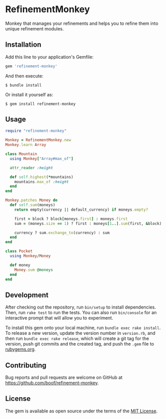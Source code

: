 # RefinementMonkey

Monkey that manages your refinements and helps you to refine them into unique refinement modules.

## Installation

Add this line to your application's Gemfile:

```ruby
gem 'refinement-monkey'
```

And then execute:

    $ bundle install

Or install it yourself as:

    $ gem install refinement-monkey

## Usage

```ruby
require "refinement-monkey"

Monkey = RefinementMonkey.new
Monkey.learn Array

class Mountain
  using Monkey["Array#max_of"]

  attr_reader :height

  def self.highest(*mountains)
    mountains.max_of :height
  end
end

Monkey.patches Money do
  def self.sum(moneys)
    return empty(currency || default_currency) if moneys.empty?

    first = block ? block[moneys.first] : moneys.first
    sum = (moneys.size == 1) ? first : moneys[1..].sum(first, &block)

    currency ? sum.exchange_to(currency) : sum
  end
end

class Pocket
  using Monkey/Money

  def money
    Money.sum @moneys
  end
end
```

## Development

After checking out the repository, run `bin/setup` to install dependencies. Then, run `rake test` to run the tests. You can also run `bin/console` for an interactive prompt that will allow you to experiment.

To install this gem onto your local machine, run `bundle exec rake install`. To release a new version, update the version number in `version.rb`, and then run `bundle exec rake release`, which will create a git tag for the version, push git commits and the created tag, and push the `.gem` file to [rubygems.org](https://rubygems.org).

## Contributing

Bug reports and pull requests are welcome on GitHub at https://github.com/boof/refinement-monkey.

## License

The gem is available as open source under the terms of the [MIT License](https://opensource.org/licenses/MIT).
